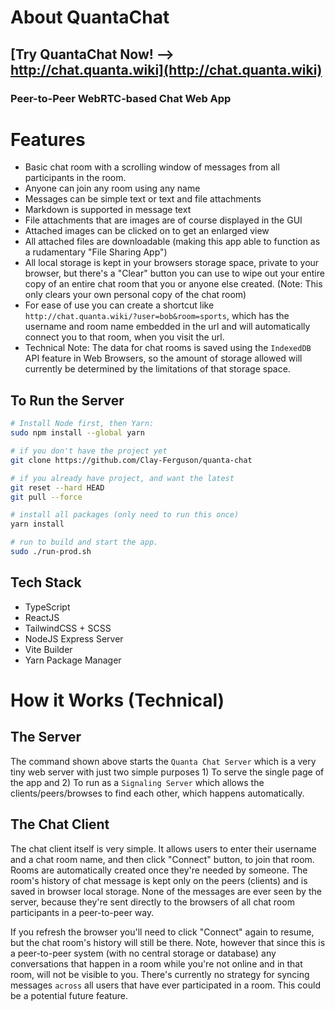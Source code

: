 # About QuantaChat

## [Try QuantaChat Now! --> http://chat.quanta.wiki](http://chat.quanta.wiki)

### Peer-to-Peer WebRTC-based Chat Web App

# Features

* Basic chat room with a scrolling window of messages from all participants in the room.
* Anyone can join any room using any name 
* Messages can be simple text or text and file attachments
* Markdown is supported in message text
* File attachments that are images are of course displayed in the GUI
* Attached images can be clicked on to get an enlarged view
* All attached files are downloadable (making this app able to function as a rudamentary "File Sharing App")
* All local storage is kept in your browsers storage space, private to your browser, but there's a "Clear" button you can use to wipe out your entire copy of an entire chat room that you or anyone else created. (Note: This only clears your own personal copy of the chat room)
* For ease of use you can create a shortcut like `http://chat.quanta.wiki/?user=bob&room=sports`, which has the username and room name embedded in the url and will automatically connect you to that room, when you visit the url.
* Technical Note: The data for chat rooms is saved using the `IndexedDB` API feature in Web Browsers, so the amount of storage allowed will currently be determined by the limitations of that storage space.

## To Run the Server

```bash
# Install Node first, then Yarn:
sudo npm install --global yarn

# if you don't have the project yet
git clone https://github.com/Clay-Ferguson/quanta-chat

# if you already have project, and want the latest 
git reset --hard HEAD
git pull --force

# install all packages (only need to run this once)
yarn install

# run to build and start the app.
sudo ./run-prod.sh
```

## Tech Stack

* TypeScript
* ReactJS
* TailwindCSS + SCSS
* NodeJS Express Server 
* Vite Builder
* Yarn Package Manager


# How it Works (Technical)

## The Server

The command shown above starts the `Quanta Chat Server` which is a very tiny web server with just two simple purposes 1) To serve the single page of the app and 2) To run as a `Signaling Server` which allows the clients/peers/browses to find each other, which happens automatically.

## The Chat Client

The chat client itself is very simple. It allows users to enter their username and a chat room name, and then click "Connect" button, to join that room. Rooms are automatically created once they're needed by someone. The room's history of chat message is kept only on the peers (clients) and is saved in browser local storage. None of the messages are ever seen by the server, because they're sent directly to the browsers of all chat room participants in a peer-to-peer way.

If you refresh the browser you'll need to click "Connect" again to resume, but the chat room's history will still be there. Note, however that since this is a peer-to-peer system (with no central storage or database) any conversations that happen in a room while you're not online and in that room, will not be visible to you. There's currently no strategy for syncing messages `across` all users that have ever participated in a room. This could be a potential future feature.

